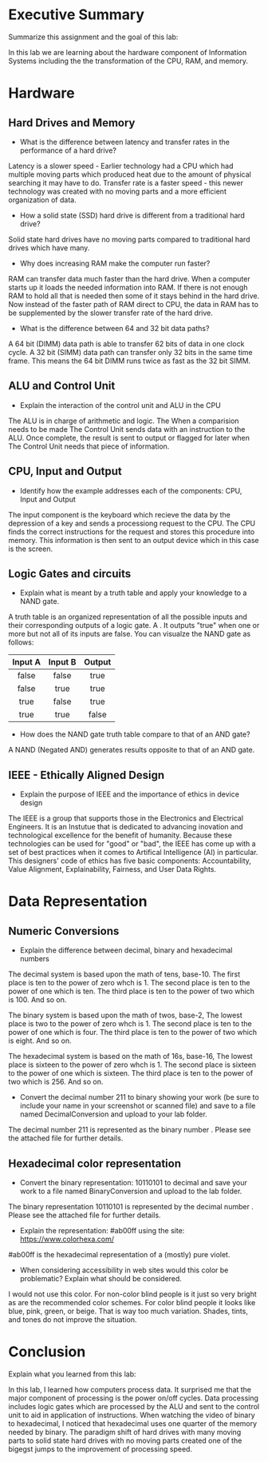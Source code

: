 # Executive Summary

Summarize this assignment and the goal of this lab:

In this lab we are learning about the hardware component of Information Systems including the the transformation of the CPU, RAM, and memory.

# Hardware

## Hard Drives and Memory

* What is the difference between latency and transfer rates in the performance of a hard drive?

Latency is a slower speed - Earlier technology had a CPU which had multiple moving parts which produced heat due to the amount of physical searching it may have to do. Transfer rate is a faster speed - this newer technology was created with no moving parts and a more efficient organization of data.

* How a solid state (SSD) hard drive is different from a traditional hard drive?

Solid state hard drives have no moving parts compared to traditional hard drives which have many.

* Why does increasing RAM make the computer run faster?

RAM can transfer data much faster than the hard drive. When a computer starts up it loads the needed information into RAM. If there is not enough RAM to hold all that is needed then some of it stays behind in the hard drive. Now instead of the faster path of RAM direct to CPU, the data in RAM has to be supplemented by the slower transfer rate of the hard drive.

* What is the difference between 64 and 32 bit data paths?

A 64 bit (DIMM) data path is able to transfer 62 bits of data in one clock cycle. A 32 bit (SIMM) data path can transfer only 32 bits in the same time frame. This means the 64 bit DIMM runs twice as fast as the 32 bit SIMM.

## ALU and Control Unit

* Explain the interaction of the control unit and ALU in the CPU

The ALU is in charge of arithmetic and logic. The When a comparision needs to be made The Control Unit sends data with an instruction to the ALU. Once complete, the result is sent to output or flagged for later when The Control Unit needs that piece of information.

## CPU, Input and Output

* Identify how the example addresses each of the components: CPU, Input and Output

The input component is the keyboard which recieve the data by the depression of a key and sends a processiong request to the CPU. The CPU finds the correct instructions for the request and stores this procedure into memory. This information is then sent to an output device which in this case is the screen.

## Logic Gates and circuits

* Explain what is meant by a truth table and apply your knowledge to a NAND gate.

A truth table is an organized representation of all the possible inputs and their corresponding outputs of a logic gate. A . It outputs "true" when one or more but not all of its inputs are false. You can visualze the NAND gate as follows:

|Input A  |Input B  |Output  |
|:------: |:------: |:------:|
|false    |false    |true    |
|false    |true     |true    |
|true     |false    |true    |
|true     |true     |false   |

* How does the NAND gate truth table compare to that of an AND gate?

A NAND (Negated AND) generates results opposite to that of an AND gate.

## IEEE - Ethically Aligned Design

* Explain the purpose of IEEE and the importance of ethics in device design

The IEEE is a group that supports those in the Electronics and Electrical Engineers. It is an Instutue that is dedicated to advancing inovation and technological excellence for the benefit of humanity. Because these technologies can be used for "good" or "bad", the IEEE has come up with a set of best practices when it comes to Artifical Intelligence (AI) in particular. This designers' code of ethics has five basic components: Accountability, Value Alignment, Explainability, Fairness, and User Data Rights.

# Data Representation

## Numeric Conversions

* Explain the difference between decimal, binary and hexadecimal numbers

The decimal system is based upon the math of tens, base-10. The first place is ten to the power of zero whch is 1. The second place is ten to the power of one which is ten. The third place is ten to the power of two which is 100. And so on.

The binary system is based upon the math of twos, base-2, The lowest place is two to the power of zero whch is 1. The second place is ten to the power of one which is four. The third place is ten to the power of two which is eight. And so on.

The hexadecimal system is based on the math of 16s, base-16, The lowest place is sixteen to the power of zero whch is 1. The second place is sixteen to the power of one which is sixteen. The third place is ten to the power of two which is 256. And so on.

* Convert the decimal number 211 to binary showing your work (be sure to include your name in your screenshot or scanned file) and save to a file named DecimalConversion and upload to your lab folder.

The decimal number 211 is represented as the binary number . Please see the attached file for further details.

## Hexadecimal color representation

* Convert the binary representation: 10110101 to decimal and save your work to a file named BinaryConversion and upload to the lab folder.

The binary representation 10110101 is represented by the decimal number . Please see the attached file for further details.

* Explain the representation: #ab00ff using the site: https://www.colorhexa.com/

#ab00ff is the hexadecimal representation of a (mostly) pure violet.

* When considering accessibility in web sites would this color be problematic? Explain what should be considered.

I would not use this color. For non-color blind people is it just so very bright as are the recommended color schemes. For color blind people it looks like blue, pink, green, or beige. That is way too much variation. Shades, tints, and tones do not improve the situation.

# Conclusion

Explain what you learned from this lab:

In this lab, I learned how computers process data. It surprised me that the major component of processing is the power on/off cycles. Data processing includes logic gates which are processed by the ALU and sent to the control unit to aid in application of instructions. When watching the video of binary to hexadecimal, I noticed that hexadecimal uses one quarter of the memory needed by binary. The paradigm shift of hard drives with many moving parts to solid state hard drives with no moving parts created one of the bigegst jumps to the improvement of processing speed.
